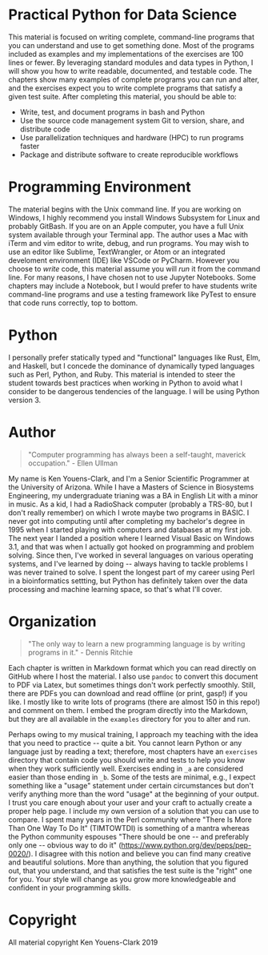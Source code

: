 # Practical Python for Data Science

This material is focused on writing complete, command-line programs that you can understand and use to get something done. Most of the programs included as examples and my implementations of the exercises are 100 lines or fewer. By leveraging standard modules and data types in Python, I will show you how to write readable, documented, and testable code. The chapters show many examples of complete programs you can run and alter, and the exercises expect you to write complete programs that satisfy a given test suite. After completing this material, you should be able to:

* Write, test, and document programs in bash and Python
* Use the source code management system Git to version, share, and distribute code
* Use parallelization techniques and hardware (HPC) to run programs faster
* Package and distribute software to create reproducible workflows

# Programming Environment

The material begins with the Unix command line. If you are working on Windows, I highly recommend you install Windows Subsystem for Linux and probably GitBash. If you are on an Apple computer, you have a full Unix system available through your Terminal app. The author uses a Mac with iTerm and vim editor to write, debug, and run programs. You may wish to use an editor like Sublime, TextWrangler, or Atom or an integrated develoment environment (IDE) like VSCode or PyCharm. However you choose to *write* code, this material assume you will *run* it from the command line. For many reasons, I have chosen not to use Jupyter Notebooks. Some chapters may include a Notebook, but I would prefer to have students write command-line programs and use a testing framework like PyTest to ensure that code runs correctly, top to bottom.

# Python

I personally prefer statically typed and "functional" languages like Rust, Elm, and Haskell, but I concede the dominance of dynamically typed languages such as Perl, Python, and Ruby. This material is intended to steer the student towards best practices when working in Python to avoid what I consider to be dangerous tendencies of the language. I will be using Python version 3. 


# Author

> "Computer programming has always been a self-taught, maverick occupation." - Ellen Ullman

My name is Ken Youens-Clark, and I'm a Senior Scientific Programmer at the University of Arizona. While I have a Masters of Science in Biosystems Engineering, my undergraduate trianing was a BA in English Lit with a minor in music. As a kid, I had a RadioShack computer (probably a TRS-80, but I don't really remember) on which I wrote maybe two programs in BASIC. I never got into computing until after completing my bachelor's degree in 1995 when I started playing with computers and databases at my first job. The next year I landed a position where I learned Visual Basic on Windows 3.1, and that was when I actually got hooked on programming and problem solving. Since then, I've worked in several languages on various operating systems, and I've learned by doing -- always having to tackle problems I was never trained to solve. I spent the longest part of my career using Perl in a bioinformatics settting, but Python has definitely taken over the data processing and machine learning space, so that's what I'll cover.


# Organization

> "The only way to learn a new programming language is by writing programs in it." - Dennis Ritchie

Each chapter is written in Markdown format which you can read directly on GitHub where I host the material. I also use `pandoc` to convert this document to PDF via Latex, but sometimes things don't work perfectly smoothly. Still, there are PDFs you can download and read offline (or print, gasp!) if you like. I mostly like to write lots of programs (there are almost 150 in this repo!) and comment on them. I embed the program directly into the Markdown, but they are all available in the `examples` directory for you to alter and run. 

Perhaps owing to my musical training, I approach my teaching with the idea that you need to practice -- quite a bit. You cannot learn Python or any language just by reading a text; therefore, most chapters have an `exercises` directory that contain code you should write and tests to help you know when they work sufficiently well. Exercises ending in `_a` are considered easier than those ending in `_b`. Some of the tests are minimal, e.g., I expect something like a "usage" statement under certain circumstances but don't verify anything more than the word "usage" at the beginning of your output. I trust you care enough about your user and your craft to actually create a proper help page. I include my own version of a solution that you can use to compare. I spent many years in the Perl community where "There Is More Than One Way To Do It" (TIMTOWTDI) is something of a mantra whereas the Python community espouses "There should be one -- and preferably only one -- obvious way to do it" (https://www.python.org/dev/peps/pep-0020/). I disagree with this notion and believe you can find many creative and beautiful solutions. More than anything, the solution that you figured out, that you understand, and that satisfies the test suite is the "right" one for you. Your style will change as you grow more knowledgeable and confident in your programming skills.

# Copyright

All material copyright Ken Youens-Clark 2019
